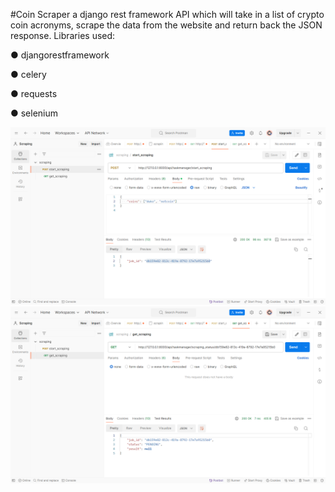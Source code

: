 #Coin Scraper
a django rest framework API which will take in a list of crypto coin acronyms, scrape the data from the website and return back the JSON response.
Libraries  used:

● djangorestframework

● celery

● requests

● selenium


![Postman_POST_method](https://github.com/PPandey941/Coin-Scraper/blob/master/images/Screenshot%20(6).png)
![Postman_POST_method](https://github.com/PPandey941/Coin-Scraper/blob/master/images/Screenshot%20(7).png)


